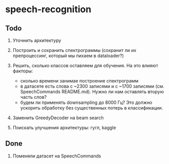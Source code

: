 # speech-recognition

## Todo

1. Уточнить архитектуру

2. Построить и сохранить спектрограммы (сохранит ли их препроцессинг, который мы пихаем в dataloader?)

3. Решить, сколько классов оставляем для обучения. На это влияют факторы:
    - сколько времени занимае построение спектрограмм
    - в датасете есть слова с ~2300 записями и с ~1700 записями (см. SpeechCommands README.md). Нужно ли нам оставлять вторую часть слов?
    - будем ли применять downsampling до 8000 Гц? Это должно ускорить обработку без существенных потерь в классификации.

4. Заменить GreedyDecoder на beam search

5. Поискать улучшения архитектуры: гугл, kaggle

## Done

1. Поменяли датасет на SpeechCommands